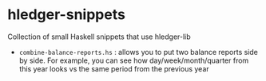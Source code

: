 # hledger-snippets

Collection of small Haskell snippets that use hledger-lib

* `combine-balance-reports.hs` : allows you to put two balance reports side by side.
  For example, you can see how day/week/month/quarter from this year looks vs the
  same period from the previous year
